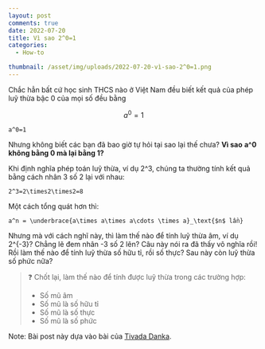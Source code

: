 ```yaml
---
layout: post
comments: true
date: 2022-07-20
title: Vì sao 2^0=1
categories:
  - How-to

thumbnail: /asset/img/uploads/2022-07-20-vì-sao-2^0=1.png
---
```


Chắc hẳn bất cứ học sinh THCS nào ở Việt Nam đều biết kết quả của phép luỹ thừa bậc 0 của mọi số đều bằng 

$$a^0=1$$

```undefined
a^0=1
```

Nhưng không biết các bạn đã bao giờ tự hỏi tại sao lại thế chưa? **Vì sao** **a^0** **không bằng 0 mà lại bằng 1?**

Khi định nghĩa phép toán luỹ thừa, ví dụ 2^3, chúng ta thường tính kết quả bằng cách nhân 3 số 2 lại với nhau:

```undefined
2^3=2\times2\times2=8
```

 Một cách tổng quát hơn thì:

```undefined
a^n = \underbrace{a\times a\times a\cdots \times a}_\text{$n$ lần}

```

Nhưng mà với cách nghĩ này, thì làm thế nào để tính luỹ thừa âm, ví dụ 2^{-3}? Chẳng lẽ đem nhân -3 số 2 lên? Câu này nói ra đã thấy vô nghĩa rồi! Rồi làm thế nào để tính luỹ thừa số hữu tỉ, rồi số thực? Sau này còn luỹ thừa số phức nữa?

> ❓ Chốt lại, làm thế nào để tính được luỹ thừa trong các trường hợp:  
>- Số mũ âm  
>- Số mũ là số hữu tỉ  
>- Số mũ là số thực  
>- Số mũ là số phức

Note: Bài post này dựa vào bài của [Tivada Danka](https://www.tivadardanka.com/blog/the-surprising-story-of-the-exponential-function).

